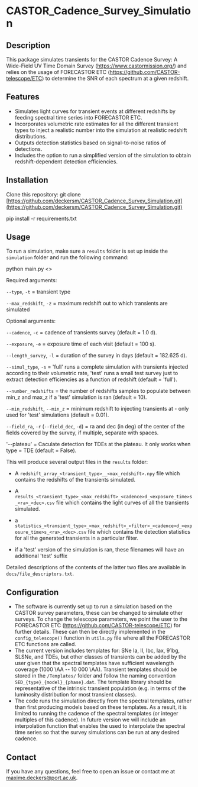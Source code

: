 # CASTOR_Cadence_Survey_Simulation

## Description
This package simulates transients for the CASTOR Cadence Survey: A Wide-Field UV Time Domain Survey (https://www.castormission.org/) and relies on the usage of FORECASTOR ETC (https://github.com/CASTOR-telescope/ETC) to determine the SNR of each spectrum at a given redshift. 



## Features
- Simulates light curves for transient events at different redshifts by feeding spectral time series into FORECASTOR ETC.
- Incorporates volumetric rate estimates for all the different transient types to inject a realistic number into the simulation at realistic redshift distributions.
- Outputs detection statistics based on signal-to-noise ratios of detections.
- Includes the option to run a simplified version of the simulation to obtain redshift-dependent detection efficiencies. 

## Installation
Clone this repository:
git clone [https://github.com/deckersm/CASTOR_Cadence_Survey_Simulation.git](https://github.com/deckersm/CASTOR_Cadence_Survey_Simulation.git)

pip install -r requirements.txt

## Usage
To run a simulation, make sure a `results` folder is set up inside the `simulation` folder and run the following command:

python main.py <<arguments>>

Required arguments:

`--type`, `-t` = transient type

`--max_redshift`, `-z` = maximum redshift out to which transients are simulated


Optional arguments:

`--cadence`, `-c` = cadence of transients survey (default = 1.0 d).

`--exposure`, `-e` = exposure time of each visit (default = 100 s).

`--length_survey`, `-l` = duration of the survey in days (default = 182.625 d).

`--simul_type`, `-s` = 'full' runs a complete simulation with transients injected according to their volumetric rate, 'test' runs a small test survey just to extract detection efficiencies as a function of redshift (default = 'full').

`--number_redshifts` = the number of redshifts samples to populate between min_z and max_z if a 'test' simulation is ran (default = 10).

`--min_redshift`, `--min_z` = minimum redshift to injecting transients at - only used for 'test' simulations (default = 0.01).

`--field_ra`, `-r` (`--field_dec`, `-d`) = ra and dec (in deg) of the center of the fields covered by the survey, if multiple, separate with spaces.

'--plateau' = Caculate detection for TDEs at the plateau. It only works when type = TDE (default = False).


This will produce several output files in the `results` folder:

- A `redshift_array_<transient_type>__<max_redshift>.npy` file which contains the redshifts of the transients simulated.
- A `results_<transient_type>_<max_redshift>_<cadence>d_<exposure_time>s_<ra>_<dec>.csv` file which contains the light curves of all the transients simulated.
- a `statistics_<transient_type>_<max_redshift>_<filter>_<cadence>d_<exposure_time>s_<ra>_<dec>.csv` file which contains the detection statistics for all the generated transients in a particular filter.

- if a 'test' version of the simulation is ran, these filenames will have an additional 'test' suffix

Detailed descriptions of the contents of the latter two files are available in `docs/file_descriptors.txt`. 


## Configuration
- The software is currently set up to run a simulation based on the CASTOR survey parameters, these can be changed to simulate other surveys. To change the telescope parameters, we point the user to the FORECASTOR ETC (https://github.com/CASTOR-telescope/ETC) for further details. These can then be directly implemented in the `config_telescope()` function in `utils.py` file where all the FORECASTOR ETC functions are called.
- The current version includes templates for: SNe Ia, II, Ibc, Iax, 91bg, SLSNe, and TDEs, but other classes of transients can be added by the user given that the spectral templates have sufficient wavelength coverage (1000 \AA -- 10 000 \AA). Transient templates should be stored in the `/Templates/` folder and follow the naming convention `SED_{type}_{model}_{phase}.dat`. The template library should be representative of the intrinsic transient population (e.g. in terms of the luminosity distribution for most transient classes). 
- The code runs the simulation directly from the spectral templates, rather than first producing models based on these templates. As a result, it is limited to running the cadence of the spectral templates (or integer multiples of this cadence). In future version we will include an interpolation function that enables the used to interpolate the spectral time series so that the survey simulations can be run at any desired cadence.
  



## Contact
If you have any questions, feel free to open an issue or contact me at [maxime.deckers@port.ac.uk](mailto:maxime.deckers@port.ac.uk).
